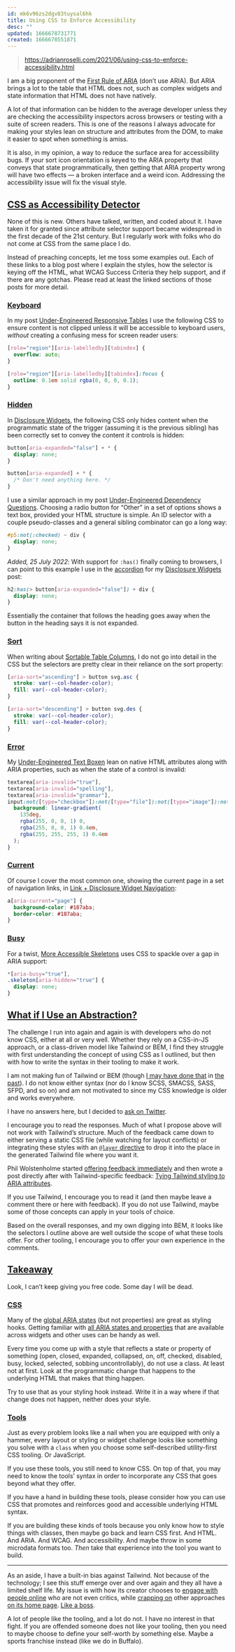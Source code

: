 ```yaml
---
id: mk6v96zs2dgv83tuysal6hk
title: Using CSS to Enforce Accessibility
desc: ""
updated: 1666678731771
created: 1666678551871
---
```


> https://adrianroselli.com/2021/06/using-css-to-enforce-accessibility.html

I am a big proponent of the [First Rule of ARIA](https://www.w3.org/TR/using-aria/#rule1) (don’t use ARIA). But ARIA brings a lot to the table that HTML does not, such as complex widgets and state information that HTML does not have natively.

A lot of that information can be hidden to the average developer unless they are checking the accessibility inspectors across browsers or testing with a suite of screen readers. This is one of the reasons I always advocate for making your styles lean on structure and attributes from the DOM, to make it easier to spot when something is amiss.

It is also, in my opinion, a way to reduce the surface area for accessibility bugs. If your sort icon orientation is keyed to the ARIA property that conveys that state programmatically, then getting that ARIA property wrong will have two effects — a broken interface and a weird icon. Addressing the accessibility issue will fix the visual style.

## [CSS as Accessibility Detector](https://adrianroselli.com/2021/06/using-css-to-enforce-accessibility.html#Detector)

None of this is new. Others have talked, written, and coded about it. I have taken it for granted since attribute selector support became widespread in the first decade of the 21st century. But I regularly work with folks who do not come at CSS from the same place I do.

Instead of preaching concepts, let me toss some examples out. Each of these links to a blog post where I explain the styles, how the selector is keying off the HTML, what WCAG Success Criteria they help support, and if there are any gotchas. Please read at least the linked sections of those posts for more detail.

### [Keyboard](https://adrianroselli.com/2021/06/using-css-to-enforce-accessibility.html#Keyboard)

In my post [Under-Engineered Responsive Tables](https://adrianroselli.com/2020/11/under-engineered-responsive-tables.html#CSS) I use the following CSS to ensure content is not clipped unless it will be accessible to keyboard users, _without_ creating a confusing mess for screen reader users:

```css
[role="region"][aria-labelledby][tabindex] {
  overflow: auto;
}

[role="region"][aria-labelledby][tabindex]:focus {
  outline: 0.1em solid rgba(0, 0, 0, 0.1);
}
```

### [Hidden](https://adrianroselli.com/2021/06/using-css-to-enforce-accessibility.html#Hidden)

In [Disclosure Widgets](https://adrianroselli.com/2020/05/disclosure-widgets.html#CSS), the following CSS only hides content when the programmatic state of the trigger (assuming it is the previous sibling) has been correctly set to convey the content it controls is hidden:

```css
button[aria-expanded="false"] + * {
  display: none;
}

button[aria-expanded] + * {
  /* Don't need anything here. */
}
```

I use a similar approach in my post [Under-Engineered Dependency Questions](https://adrianroselli.com/2021/12/under-engineered-dependency-questions.html). Choosing a radio button for “Other” in a set of options shows a text box, provided your HTML structure is simple. An ID selector with a couple pseudo-classes and a general sibling combinator can go a long way:

```css
#p5:not(:checked) ~ div {
  display: none;
}
```

_Added, 25 July 2022_: With support for `:has()` finally coming to browsers, I can point to this example I use in the [accordion](https://adrianroselli.com/2020/05/disclosure-widgets.html#Accordion) for my [Disclosure Widgets](https://adrianroselli.com/2020/05/disclosure-widgets.html#CSS) post:

```css
h2:has(> button[aria-expanded="false"]) + div {
  display: none;
}
```

Essentially the container that follows the heading goes away when the button in the heading says it is not expanded.

### [Sort](https://adrianroselli.com/2021/06/using-css-to-enforce-accessibility.html#Sort)

When writing about [Sortable Table Columns](https://adrianroselli.com/2021/04/sortable-table-columns.html#State), I do not go into detail in the CSS but the selectors are pretty clear in their reliance on the sort property:

```css
[aria-sort="ascending"] > button svg.asc {
  stroke: var(--col-header-color);
  fill: var(--col-header-color);
}

[aria-sort="descending"] > button svg.des {
  stroke: var(--col-header-color);
  fill: var(--col-header-color);
}
```

### [Error](https://adrianroselli.com/2021/06/using-css-to-enforce-accessibility.html#Error)

My [Under-Engineered Text Boxen](https://adrianroselli.com/2019/09/under-engineered-text-boxen.html#Errored) lean on native HTML attributes along with ARIA properties, such as when the state of a control is invalid:

```css
textarea[aria-invalid="true"],
textarea[aria-invalid="spelling"],
textarea[aria-invalid="grammar"],
input:not([type="checkbox"]):not([type="file"]):not([type="image"]):not([type="radio"]):not([type="range"])[aria-invalid] {
  background: linear-gradient(
    135deg,
    rgba(255, 0, 0, 1) 0,
    rgba(255, 0, 0, 1) 0.4em,
    rgba(255, 255, 255, 1) 0.4em
  );
}
```

### [Current](https://adrianroselli.com/2021/06/using-css-to-enforce-accessibility.html#Current)

Of course I cover the most common one, showing the current page in a set of navigation links, in [Link + Disclosure Widget Navigation](https://adrianroselli.com/2019/06/link-disclosure-widget-navigation.html#Links):

```css
a[aria-current="page"] {
  background-color: #187aba;
  border-color: #187aba;
}
```

### [Busy](https://adrianroselli.com/2021/06/using-css-to-enforce-accessibility.html#Busy)

For a twist, [More Accessible Skeletons](https://adrianroselli.com/2020/11/more-accessible-skeletons.html#CSS) uses CSS to spackle over a gap in ARIA support:

```css
*[aria-busy="true"],
.skeleton[aria-hidden="true"] {
  display: none;
}
```

## [What if I Use an Abstraction?](https://adrianroselli.com/2021/06/using-css-to-enforce-accessibility.html#Abstraction)

The challenge I run into again and again is with developers who do not know CSS, either at all or very well. Whether they rely on a CSS-in-JS approach, or a class-driven model like Tailwind or BEM, I find they struggle with first understanding the concept of using CSS as I outlined, but then with how to write the syntax in their tooling to make it work.

I am not making fun of Tailwind or BEM (though [I may have done that](https://twitter.com/aardrian/status/1405965407719235589) in [the past](https://twitter.com/aardrian/status/1164956147499053056)). I do not know either syntax (nor do I know SCSS, SMACSS, SASS, SFPD, and so on) and am not motivated to since my CSS knowledge is older and works everywhere.

I have no answers here, but I decided to [ask on Twitter](https://twitter.com/aardrian/status/1408124998389317644).

I encourage you to read the responses. Much of what I propose above will not work with Tailwind’s structure. Much of the feedback came down to either serving a static CSS file (while watching for layout conflicts) or integrating these styles with an [`@layer` directive](https://tailwindcss.com/docs/functions-and-directives#layer) to drop it into the place in the generated Tailwind file where you want it.

Phil Wolstenholme started [offering feedback immediately](https://twitter.com/philw_/status/1408125911023636484) and then wrote a post directly after with Tailwind-specific feedback: [Tying Tailwind styling to ARIA attributes](https://dev.to/philw_/tying-tailwind-styling-to-aria-attributes-502f).

If you use Tailwind, I encourage you to read it (and then maybe leave a comment there or here with feedback). If you do not use Tailwind, maybe some of those concepts can apply in your tools of choice.

Based on the overall responses, and my own digging into BEM, it looks like the selectors I outline above are well outside the scope of what these tools offer. For other tooling, I encourage you to offer your own experience in the comments.

## [Takeaway](https://adrianroselli.com/2021/06/using-css-to-enforce-accessibility.html#Takeaway)

Look, I can’t keep giving you free code. Some day I will be dead.

### [CSS](https://adrianroselli.com/2021/06/using-css-to-enforce-accessibility.html#CSS)

Many of the [global ARIA states](https://www.w3.org/TR/wai-aria-1.1/#global_states) (but not properties) are great as styling hooks. Getting familiar with [all ARIA states and properties](https://www.w3.org/TR/wai-aria-1.1/#state_prop_def) that are available across widgets and other uses can be handy as well.

Every time you come up with a style that reflects a state or property of something (open, closed, expanded, collapsed, on, off, checked, disabled, busy, locked, selected, sobbing uncontrollably), do not use a class. At least not at first. Look at the programmatic change that happens to the underlying HTML that makes that thing happen.

Try to use that as your styling hook instead. Write it in a way where if that change does not happen, neither does your style.

### [Tools](https://adrianroselli.com/2021/06/using-css-to-enforce-accessibility.html#Tools)

Just as every problem looks like a nail when you are equipped with only a hammer, every layout or styling or widget challenge looks like something you solve with a `class` when you choose some self-described utility-first CSS tooling. Or JavaScript.

If you use these tools, you still need to know CSS. On top of that, you may need to know the tools’ syntax in order to incorporate any CSS that goes beyond what they offer.

If you have a hand in building these tools, please consider how you can use CSS that promotes and reinforces good and accessible underlying HTML syntax.

If you are building these kinds of tools because you only know how to style things with classes, then maybe go back and learn CSS first. And HTML. And ARIA. And WCAG. And accessibility. And maybe throw in some microdata formats too. _Then_ take that experience into the tool you want to build.

---

As an aside, I have a built-in bias against Tailwind. Not because of the technology; I see this stuff emerge over and over again and they all have a limited shelf life. My issue is with how its creator chooses to [engage with people online](https://twitter.com/adamwathan/status/1390663794985250816) who are not even critics, while [crapping on](https://twitter.com/cassiecodes/status/1390678296346697730) other approaches [on its home page](https://tailwindcss.com/#:~:text=%E2%80%9CBest%20practices%E2%80%9D%20don%E2%80%99t%20actually%C2%A0work.). [Like a boss](https://twitter.com/aardrian/status/886739140171239425).

A lot of people like the tooling, and a lot do not. I have no interest in that fight. If you are offended someone does not like your tooling, then you need to maybe choose to define your self-worth by something else. Maybe a sports franchise instead (like we do in Buffalo).

